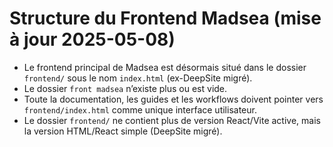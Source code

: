 # Structure du Frontend Madsea (mise à jour 2025-05-08)

- Le frontend principal de Madsea est désormais situé dans le dossier `frontend/` sous le nom `index.html` (ex-DeepSite migré).
- Le dossier `front madsea` n’existe plus ou est vide.
- Toute la documentation, les guides et les workflows doivent pointer vers `frontend/index.html` comme unique interface utilisateur.
- Le dossier `frontend/` ne contient plus de version React/Vite active, mais la version HTML/React simple (DeepSite migré).
